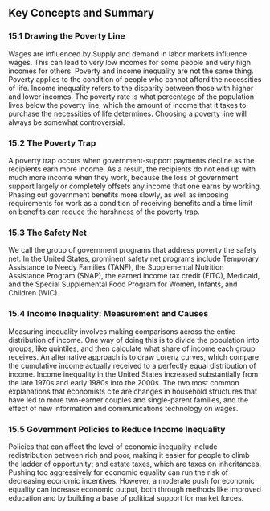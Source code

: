 ## Key Concepts and Summary

### 15.1 Drawing the Poverty Line

Wages are influenced by Supply and demand in labor markets influence
wages. This can lead to very low incomes for some people and very high
incomes for others. Poverty and income inequality are not the same
thing. Poverty applies to the condition of people who cannot afford the
necessities of life. Income inequality refers to the disparity between
those with higher and lower incomes. The poverty rate is what percentage
of the population lives below the poverty line, which the amount of
income that it takes to purchase the necessities of life determines.
Choosing a poverty line will always be somewhat controversial.

### 15.2 The Poverty Trap

A poverty trap occurs when government-support payments decline as the
recipients earn more income. As a result, the recipients do not end up
with much more income when they work, because the loss of government
support largely or completely offsets any income that one earns by
working. Phasing out government benefits more slowly, as well as
imposing requirements for work as a condition of receiving benefits and
a time limit on benefits can reduce the harshness of the poverty trap.

### 15.3 The Safety Net

We call the group of government programs that address poverty the safety
net. In the United States, prominent safety net programs include
Temporary Assistance to Needy Families (TANF), the Supplemental
Nutrition Assistance Program (SNAP), the earned income tax credit
(EITC), Medicaid, and the Special Supplemental Food Program for Women,
Infants, and Children (WIC).

### 15.4 Income Inequality: Measurement and Causes

Measuring inequality involves making comparisons across the entire
distribution of income. One way of doing this is to divide the
population into groups, like quintiles, and then calculate what share of
income each group receives. An alternative approach is to draw Lorenz
curves, which compare the cumulative income actually received to a
perfectly equal distribution of income. Income inequality in the United
States increased substantially from the late 1970s and early 1980s into
the 2000s. The two most common explanations that economists cite are
changes in household structures that have led to more two-earner couples
and single-parent families, and the effect of new information and
communications technology on wages.

### 15.5 Government Policies to Reduce Income Inequality

Policies that can affect the level of economic inequality include
redistribution between rich and poor, making it easier for people to
climb the ladder of opportunity; and estate taxes, which are taxes on
inheritances. Pushing too aggressively for economic equality can run the
risk of decreasing economic incentives. However, a moderate push for
economic equality can increase economic output, both through methods
like improved education and by building a base of political support for
market forces.
